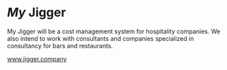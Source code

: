 
# _My_ Jigger

My Jigger will be a cost management system for hospitality companies. We also intend to work with consultants and companies specialized in consultancy for bars and restaurants.

www.jigger.company